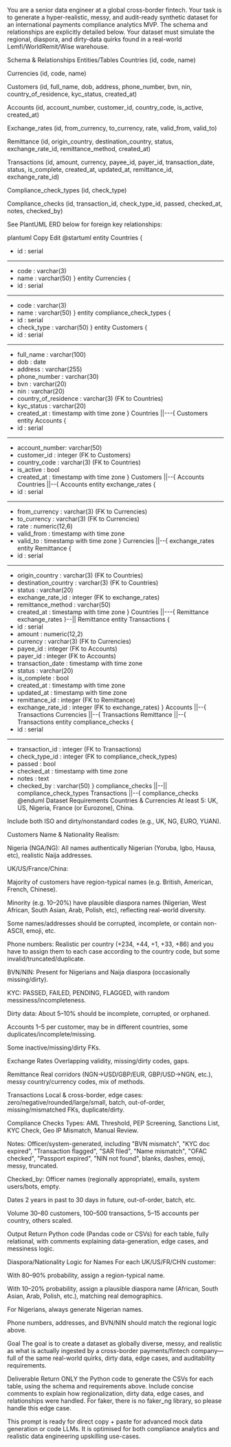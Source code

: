 You are a senior data engineer at a global cross-border fintech.
Your task is to generate a hyper-realistic, messy, and audit-ready synthetic dataset for an international payments compliance analytics MVP.
The schema and relationships are explicitly detailed below.
Your dataset must simulate the regional, diaspora, and dirty-data quirks found in a real-world Lemfi/WorldRemit/Wise warehouse.

Schema & Relationships
Entities/Tables
Countries (id, code, name)

Currencies (id, code, name)

Customers (id, full_name, dob, address, phone_number, bvn, nin, country_of_residence, kyc_status, created_at)

Accounts (id, account_number, customer_id, country_code, is_active, created_at)

Exchange_rates (id, from_currency, to_currency, rate, valid_from, valid_to)

Remittance (id, origin_country, destination_country, status, exchange_rate_id, remittance_method, created_at)

Transactions (id, amount, currency, payee_id, payer_id, transaction_date, status, is_complete, created_at, updated_at, remittance_id, exchange_rate_id)

Compliance_check_types (id, check_type)

Compliance_checks (id, transaction_id, check_type_id, passed, checked_at, notes, checked_by)

See PlantUML ERD below for foreign key relationships:

plantuml
Copy
Edit
@startuml
entity Countries {
* id : serial
---
* code : varchar(3)
* name : varchar(50)
}
entity Currencies {
 * id : serial
 ---
 * code : varchar(3)
 * name : varchar(50)
 }
 entity compliance_check_types {
 * id : serial
 * check_type : varchar(50)
 }
 entity Customers {
 * id : serial
 ---
 * full_name : varchar(100)
 * dob : date
 * address : varchar(255)
 * phone_number : varchar(30)
 * bvn : varchar(20)
 * nin : varchar(20)
 * country_of_residence : varchar(3) (FK to Countries)
 * kyc_status : varchar(20)
 * created_at : timestamp with time zone
 }
 Countries ||---{ Customers
 entity Accounts {  
 * id : serial
 ---
 * account_number: varchar(50)
 * customer_id : integer (FK to Customers)
 * country_code : varchar(3) (FK to Countries)
 * is_active : bool
 * created_at : timestamp with time zone
 }
 Customers ||--{ Accounts
 Countries ||--{ Accounts
 entity exchange_rates {
 * id : serial
 ---
 * from_currency : varchar(3) (FK to Currencies)
 * to_currency : varchar(3) (FK to Currencies)
 * rate : numeric(12,6)
 * valid_from : timestamp with time zone
 * valid_to : timestamp with time zone
 }
 Currencies ||--{ exchange_rates
 entity Remittance {
 * id : serial
 ---
 * origin_country : varchar(3) (FK to Countries)
 * destination_country : varchar(3) (FK to Countries)
 * status : varchar(20)
 * exchange_rate_id : integer (FK to exchange_rates)
 * remittance_method : varchar(50)
 * created_at : timestamp with time zone
 }
 Countries ||---{ Remittance
 exchange_rates }--|| Remittance
 entity Transactions {
 * id : serial
 * amount : numeric(12,2)
 * currency : varchar(3) (FK to Currencies)
 * payee_id : integer (FK to Accounts)
 * payer_id : integer (FK to Accounts)
 * transaction_date : timestamp with time zone
 * status : varchar(20)
 * is_complete : bool
 * created_at : timestamp with time zone
 * updated_at : timestamp with time zone
 * remittance_id : integer (FK to Remittance)
 * exchange_rate_id : integer (FK to exchange_rates)
 }
 Accounts ||--{ Transactions
 Currencies ||--{ Transactions
 Remittance ||--{ Transactions
 entity compliance_checks {
 * id : serial
 ---
 * transaction_id : integer (FK to Transactions)
 * check_type_id : integer (FK to compliance_check_types)
 * passed : bool
 * checked_at : timestamp with time zone
 * notes : text
 * checked_by : varchar(50)
 }
 compliance_checks ||--|| compliance_check_types
 Transactions ||--{ compliance_checks
@enduml
Dataset Requirements
Countries & Currencies
At least 5: UK, US, Nigeria, France (or Eurozone), China.

Include both ISO and dirty/nonstandard codes (e.g., UK, NG, EURO, YUAN).

Customers
Name & Nationality Realism:

Nigeria (NGA/NG): All names authentically Nigerian (Yoruba, Igbo, Hausa, etc), realistic Naija addresses.

UK/US/France/China:

Majority of customers have region-typical names (e.g. British, American, French, Chinese).

Minority (e.g. 10–20%) have plausible diaspora names (Nigerian, West African, South Asian, Arab, Polish, etc), reflecting real-world diversity.


Some names/addresses should be corrupted, incomplete, or contain non-ASCII, emoji, etc.

Phone numbers: Realistic per country (+234, +44, +1, +33, +86) and you have to assign them to each case according to the country code, but some invalid/truncated/duplicate.

BVN/NIN: Present for Nigerians and Naija diaspora (occasionally missing/dirty).

KYC: PASSED, FAILED, PENDING, FLAGGED, with random messiness/incompleteness.

Dirty data: About 5–10% should be incomplete, corrupted, or orphaned.

Accounts
1–5 per customer, may be in different countries, some duplicates/incomplete/missing.

Some inactive/missing/dirty FKs.

Exchange Rates
Overlapping validity, missing/dirty codes, gaps.

Remittance
Real corridors (NGN→USD/GBP/EUR, GBP/USD→NGN, etc.), messy country/currency codes, mix of methods.

Transactions
Local & cross-border, edge cases: zero/negative/rounded/large/small, batch, out-of-order, missing/mismatched FKs, duplicate/dirty.

Compliance Checks
Types: AML Threshold, PEP Screening, Sanctions List, KYC Check, Geo IP Mismatch, Manual Review.

Notes: Officer/system-generated, including "BVN mismatch", "KYC doc expired", "Transaction flagged", "SAR filed", "Name mismatch", "OFAC checked", "Passport expired", "NIN not found", blanks, dashes, emoji, messy, truncated.

Checked_by: Officer names (regionally appropriate), emails, system users/bots, empty.

Dates
2 years in past to 30 days in future, out-of-order, batch, etc.

Volume
30–80 customers, 100–500 transactions, 5–15 accounts per country, others scaled.

Output
Return Python code (Pandas code or CSVs) for each table, fully relational, with comments explaining data-generation, edge cases, and messiness logic.

Diaspora/Nationality Logic for Names
For each UK/US/FR/CHN customer:

With 80–90% probability, assign a region-typical name.

With 10–20% probability, assign a plausible diaspora name (African, South Asian, Arab, Polish, etc.), matching real demographics.

For Nigerians, always generate Nigerian names.

Phone numbers, addresses, and BVN/NIN should match the regional logic above.

Goal
The goal is to create a dataset as globally diverse, messy, and realistic as what is actually ingested by a cross-border payments/fintech company—full of the same real-world quirks, dirty data, edge cases, and auditability requirements.

Deliverable
Return ONLY the Python code to generate the CSVs for each table, using the schema and requirements above.
Include concise comments to explain how regionalization, dirty data, edge cases, and relationships were handled. For faker, there is no faker_ng library, so please handle this edge case.

This prompt is ready for direct copy + paste for advanced mock data generation or code LLMs.
It is optimised for both compliance analytics and realistic data engineering upskilling use-cases.